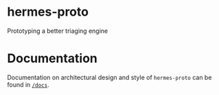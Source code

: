 # hermes-proto

Prototyping a better triaging engine

# Documentation

Documentation on architectural design and style of `hermes-proto` can be found in [`/docs`](./docs/).
